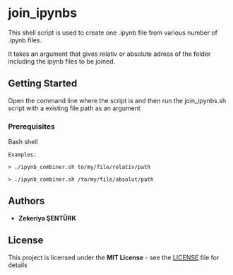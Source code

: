 # join_ipynbs

This shell script is used to create one .ipynb file from various number of .ipynb files. 

It takes an argument that gives relativ or absolute adress of the folder including the ipynb files to be joined. 

## Getting Started

Open the command line where the script is and then run the join_ipynbs.sh script with a existing file path as an argument

### Prerequisites

Bash shell

```
Examples:

> ./ipynb_combiner.sh to/my/file/relativ/path

> ./ipynb_combiner.sh /to/my/file/absolut/path
```

## Authors

* **Zekeriya ŞENTÜRK** 

## License

This project is licensed under the **MIT License** - see the [LICENSE](LICENSE) file for details



